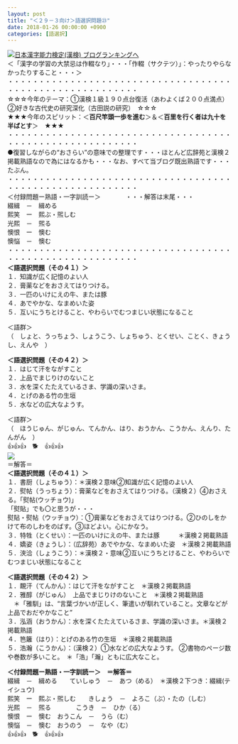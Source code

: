 ```yaml
---
layout: post
title: "＜２９－３向け＞語選択問題㉓"
date: 2018-01-26 00:00:00 +0900
categories: [語選択]
---
```


[![](/syuusyuu9701/assets/images/＜２９－３向け＞語選択問題㉓-br_c_3028_1.gif)](http://blog.with2.net/link.php?1659096:3028 "日本漢字能力検定(漢検) ブログランキングへ")[日本漢字能力検定(漢検) ブログランキングへ](http://blog.with2.net/link.php?1659096:3028)  
＜「漢字の学習の大禁忌は作輟なり」・・・「作輟（サクテツ）」：やったりやらなかったりすること・・・＞  
・・・・・・・・・・・・・・・・・・・・・・・・・・・・・・・・・・・・・・・・・・・・・・・・・・・・・・・・・  
☆☆☆今年のテーマ：①漢検１級１９０点台復活（あわよくば２００点満点）　②好きな古代史の研究深化（古田説の研究）　☆☆☆  
★★★今年のスピリット：＜**百尺竿頭一歩を進む**＞＆＜**百里を行く者は九十を半ばとす**＞　★★★  
・・・・・・・・・・・・・・・・・・・・・・・・・・・・・・・・・・・・・・・・・・・・・・・・・・・・・・・・・  
●復習しながらの“おさらい”の意味での整理です・・・ほとんど広辞苑と漢検２掲載熟語なので為にはなるかも・・・なお、すべて当ブログ既出熟語です・・・たぶん。  
・・・・・・・・・・・・・・・・・・・・・・・・・・・・・・・・・・・・・・・・・・・・・・・・・・・・・・・・・  
＜付録問題ー熟語・一字訓読ー＞　　　　・・・解答は末尾・・・  
綴緝　－　緝める　　  
熙笑　ー　熙ぶ・煕しむ　　  
光熙　－　煕る　　　　  
懊恨　ー　懊む　  
懊悩　－　懊む　  
・・・・・・・・・・・・・・・・・・・・・・・・・・・・・・・・・・・・・・・・・・・・・・・・・・・・・・・・・  
**＜語選択問題（その４１）＞**  
１．知識が広く記憶のよい人　  
２．膏薬などをおさえてはりつける。  
３．一匹のいけにえの牛、または豚　　  
４．あでやかな、なまめいた姿　  
５．互いにうちとけること、やわらいでむつまじい状態になること  
  
＜語群＞  
（　しょと、うっちょう、しょうこう、しょちゅう、とくせい、ことく、きょうし、えんや　）  
  
**＜語選択問題（その４２）＞**　  
１．はじて汗をながすこと　  
２．上品でまじりけのないこと　  
３．水を深くたたえているさま、学識の深いさま。  
４．とげのある竹の生垣　  
５．水などの広大なようす。  
  
＜語群＞  
（　ほうじゅん、がじゅん、てんかん、はり、おうかん、こうかん、えんり、たんがん　）  
👍👍👍　🐕　👍👍👍  
![](/syuusyuu9701/assets/images/＜２９－３向け＞語選択問題㉓-67b9156eaadb295c6fd25f9f43e04f68.png)  
＝解答＝  
**＜語選択問題（その４１）＞**  
１．書厨（しょちゅう）：＊漢検２意味②知識が広く記憶のよい人  
２．熨帖（うっちょう）：膏薬などをおさえてはりつける。（漢検２）④おさえる。「熨帖(ウッチョウ)」  
「熨貼」でも〇と思うが・・・  
熨貼・熨帖（ウッチョウ）：①膏薬などをおさえてはりつける。②ひのしをかけて布のしわをのばす。③ほどよい。心にかなう。  
３．特牲（とくせい）：一匹のいけにえの牛、または豚　　　＊漢検２掲載熟語　　　  
４．嬌姿（きょうし）：（広辞苑）あでやかな、なまめいた姿　＊漢検２掲載熟語  
５．浹洽（しょうこう）：＊漢検２・意味②互いにうちとけること、やわらいでむつまじい状態になること  
  
**＜語選択問題（その４２）＞**　  
１．靦汗（てんかん）：はじて汗をながすこと　＊漢検２掲載熟語  
２．雅醇（がじゅん）　上品でまじりけのないこと　＊漢検２掲載熟語　  
　＊「雅馴」は、“言葉づかいが正しく、筆遣いが馴れていること。文章などが上品でおだやかなこと”　  
３．泓涵（おうかん）：水を深くたたえているさま、学識の深いさま。＊漢検２掲載熟語  
４．笆籬（はり）：とげのある竹の生垣　＊漢検２掲載熟語  
５．浩瀚（こうかん）：（漢検２）①水などの広大なようす。 ②書物のページ数や巻数が多いこと。　＊「浩」「瀚」ともに広大なこと。  
  
**＜付録問題ー熟語・一字訓読ー＞　＝解答＝**  
綴緝　－　緝める　　ていしゅう　－　あつ（める）　＊漢検２下つき：綴緝(テイシュウ)  
熙笑　ー　熙ぶ・煕しむ　　きしょう　－　よろこ（ぶ）・たの（しむ）  
光熙　－　煕る　　　　こうき　－　ひか（る）  
懊恨　ー　懊む　おうこん　－　うら（む）  
懊悩　－　懊む　おうのう　－　なや（む）  
👍👍👍　🐕　👍👍👍